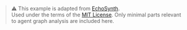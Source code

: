 > ⚠️ This example is adapted from [EchoSynth](https://github.com/justary27/EchoSynth).  
> Used under the terms of the [MIT License](https://github.com/justary27/EchoSynth/blob/main/LICENSE).
> Only minimal parts relevant to agent graph analysis are included here.

